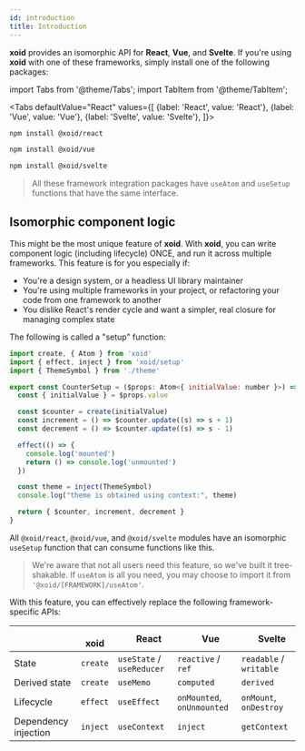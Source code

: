 ```yaml
---
id: introduction
title: Introduction
---
```


**xoid** provides an isomorphic API for **React**, **Vue**, and **Svelte**. If you're using **xoid** with one of these frameworks, simply install one of the following packages:

import Tabs from '@theme/Tabs';
import TabItem from '@theme/TabItem';

<Tabs
  defaultValue="React"
  values={[
    {label: 'React', value: 'React'},
    {label: 'Vue', value: 'Vue'},
    {label: 'Svelte', value: 'Svelte'},
  ]}>
  <TabItem value="React">

```bash
npm install @xoid/react
```

  </TabItem>
  <TabItem value="Vue">

```bash
npm install @xoid/vue
```

  </TabItem>
  <TabItem value="Svelte">

```bash
npm install @xoid/svelte
```

  </TabItem>
</Tabs>


> All these framework integration packages have `useAtom` and `useSetup` functions that have the same interface.

## Isomorphic component logic

This might be the most unique feature of **xoid**. With **xoid**, you can write component logic (including lifecycle) ONCE, and run it across multiple frameworks. This feature is for you especially if:
- You're a design system, or a headless UI library maintainer
- You're using multiple frameworks in your project, or refactoring your code from one framework to another
- You dislike React's render cycle and want a simpler, real closure for managing complex state

The following is called a "setup" function:

```js
import create, { Atom } from 'xoid'
import { effect, inject } from 'xoid/setup'
import { ThemeSymbol } from './theme'

export const CounterSetup = ($props: Atom<{ initialValue: number }>) => {
  const { initialValue } = $props.value

  const $counter = create(initialValue)
  const increment = () => $counter.update((s) => s + 1)
  const decrement = () => $counter.update((s) => s - 1)

  effect(() => {
    console.log('mounted')
    return () => console.log('unmounted')
  })

  const theme = inject(ThemeSymbol)
  console.log("theme is obtained using context:", theme)

  return { $counter, increment, decrement }
}
```
All `@xoid/react`, `@xoid/vue`, and `@xoid/svelte` modules have an isomorphic `useSetup` function that can consume functions like this. 

> We're aware that not all users need this feature, so we've built it tree-shakable. If `useAtom` is all you need, you may choose to import it from `'@xoid/[FRAMEWORK]/useAtom'`. 


With this feature, you can effectively replace the following framework-specific APIs:

|  | <img src="https://raw.githubusercontent.com/xoidlabs/xoid/master/assets/logo-plain.svg" width="16"/> xoid | <img src="https://raw.githubusercontent.com/xoidlabs/xoid/master/assets/integrations/react.ico" width="16"/> React | <img src="https://raw.githubusercontent.com/xoidlabs/xoid/master/assets/integrations/vue.png" width="16"/> Vue | <img src="https://raw.githubusercontent.com/xoidlabs/xoid/master/assets/integrations/svelte.png" width="16"/> Svelte |
|---|---|---|---|---|
| State | `create` | `useState` / `useReducer` | `reactive` / `ref` | `readable` / `writable` |
| Derived state | `create` | `useMemo` | `computed` | `derived` |
| Lifecycle | `effect` | `useEffect` | `onMounted`, `onUnmounted` | `onMount`, `onDestroy` |
| Dependency injection | `inject` | `useContext` | `inject` | `getContext` |
